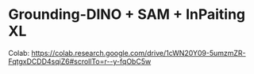 # Grounding-DINO + SAM + InPaiting XL

Colab: 
https://colab.research.google.com/drive/1cWN20Y09-5umzmZR-FqtgxDCDD4sqiZ6#scrollTo=r--y-fqObC5w